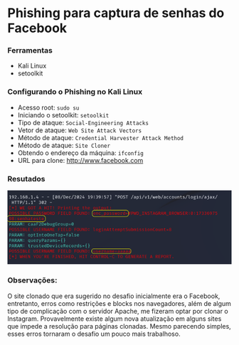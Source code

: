 # Phishing para captura de senhas do Facebook

### Ferramentas

- Kali Linux
- setoolkit

### Configurando o Phishing no Kali Linux

- Acesso root: ``` sudo su ```
- Iniciando o setoolkit: ``` setoolkit ```
- Tipo de ataque: ``` Social-Engineering Attacks ```
- Vetor de ataque: ``` Web Site Attack Vectors ```
- Método de ataque: ```Credential Harvester Attack Method ```
- Método de ataque: ``` Site Cloner ```
- Obtendo o endereço da máquina: ``` ifconfig ```
- URL para clone: http://www.facebook.com

### Resutados

![password and user](https://github.com/grpneto/cibersecurity-desafio-phishing/blob/master/Username%2C%20password.png)


### Observações:

O site clonado que era sugerido no desafio inicialmente era o Facebook, entretanto, erros como restrições e blocks nos navegadores, 
além de algum tipo de complicação com o servidor Apache, me fizeram optar por clonar o Instagram. Provavelmente existe algum nova 
atualização em alguns sites que impede a resolução para páginas clonadas. Mesmo parecendo simples, esses erros tornaram o desafio
um pouco mais trabalhoso. 
